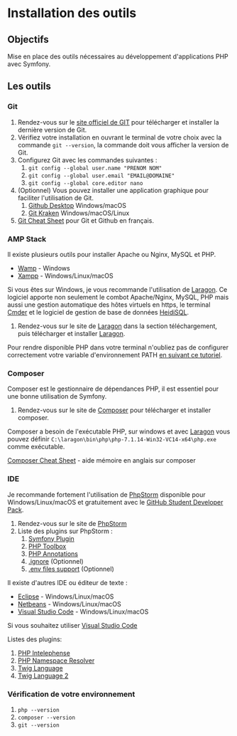 # Installation des outils

## Objectifs

Mise en place des outils nécessaires au développement d'applications PHP avec Symfony.

## Les outils

### Git

 1. Rendez-vous sur le [site officiel de GIT](https://git-scm.com/) pour télécharger et installer la dernière version de Git.
 2. Vérifiez votre installation en ouvrant le terminal de votre choix avec la commande `git --version`, la commande doit vous afficher la version de Git.
 3. Configurez Git avec les commandes suivantes :
	 1. `git config --global user.name "PRENOM NOM"` 
	 2. `git config --global user.email "EMAIL@DOMAINE"`
	 3. `git config --global core.editor nano`
 4. (Optionnel) Vous pouvez installer une application graphique pour faciliter l'utilisation de Git.
	 1. [Github Desktop](https://desktop.github.com/) Windows/macOS
	 2. [Git Kraken](https://www.gitkraken.com/) Windows/macOS/Linux
5. [Git Cheat Sheet](https://github.github.com/training-kit/downloads/github-git-cheat-sheet.pdf) pour Git et Github en français.

### AMP Stack

Il existe plusieurs outils pour installer Apache ou Nginx, MySQL et PHP. 
* [Wamp](http://www.wampserver.com/) - Windows
* [Xampp](https://www.apachefriends.org/fr/index.html) - Windows/Linux/macOS

Si vous êtes sur Windows, je vous recommande l'utilisation de [Laragon](https://laragon.org/). Ce logiciel apporte non seulement le combot Apache/Nginx, MySQL, PHP mais aussi une gestion automatique des hôtes virtuels en https, le terminal [Cmder](http://cmder.net/) et le logiciel de gestion de base de données [HeidiSQL](https://www.heidisql.com/).

1. Rendez-vous sur le site de [Laragon](https://laragon.org/) dans la section téléchargement, puis télécharger et installer [Laragon](https://laragon.org/).

Pour rendre disponible PHP dans votre terminal n'oubliez pas de configurer correctement votre variable d'environnement PATH [en suivant ce tutoriel](https://www.forevolve.com/en/articles/2016/10/27/how-to-add-your-php-runtime-directory-to-your-windows-10-path-environment-variable/).

### Composer 

Composer est le gestionnaire de dépendances PHP, il est essentiel pour une bonne utilisation de Symfony.

1. Rendez-vous sur le site de [Composer](https://getcomposer.org/) pour télécharger et installer composer.

Composer a besoin de l'exécutable PHP, sur windows et avec [Laragon](https://laragon.org/) vous pouvez définir `C:\laragon\bin\php\php-7.1.14-Win32-VC14-x64\php.exe` comme exécutable.  

[Composer Cheat Sheet](http://composer.json.jolicode.com/) - aide mémoire en anglais sur composer

### IDE

Je recommande fortement l'utilisation de [PhpStorm](https://www.jetbrains.com/phpstorm/) disponible pour Windows/Linux/macOS et gratuitement avec le [GitHub Student Developer Pack](https://education.github.com/pack).

1. Rendez-vous sur le site de [PhpStorm](https://www.jetbrains.com/phpstorm/)
2. Liste des plugins sur PhpStorm :
    1. [Symfony Plugin](https://plugins.jetbrains.com/plugin/7219-symfony-plugin)
    2. [PHP Toolbox](https://plugins.jetbrains.com/plugin/8133-php-toolbox)
    3. [PHP Annotations](https://plugins.jetbrains.com/plugin/7320-php-annotations)
    4. [.ignore](https://plugins.jetbrains.com/plugin/7495--ignore) (Optionnel)
    5. [.env files support](https://plugins.jetbrains.com/plugin/9525--env-files-support) (Optionnel)

Il existe d'autres IDE ou éditeur de texte :
* [Eclipse](https://www.eclipse.org/downloads/) - Windows/Linux/macOS
* [Netbeans](https://netbeans.org/downloads/) - Windows/Linux/macOS
* [Visual Studio Code](https://code.visualstudio.com/) - Windows/Linux/macOS

Si vous souhaitez utiliser [Visual Studio Code](https://code.visualstudio.com/) 

Listes des plugins:
1. [PHP Intelephense](https://marketplace.visualstudio.com/items?itemName=bmewburn.vscode-intelephense-client)
2. [PHP Namespace Resolver](https://marketplace.visualstudio.com/items?itemName=MehediDracula.php-namespace-resolver)
3. [Twig Language](https://marketplace.visualstudio.com/items?itemName=mblode.twig-language)
4. [Twig Language 2](https://marketplace.visualstudio.com/items?itemName=mblode.twig-language-2)

### Vérification de votre environnement

1. `php --version`
2. `composer --version`
3. `git --version`